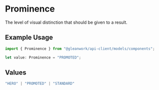 # Prominence

The level of visual distinction that should be given to a result.

## Example Usage

```typescript
import { Prominence } from "@gleanwork/api-client/models/components";

let value: Prominence = "PROMOTED";
```

## Values

```typescript
"HERO" | "PROMOTED" | "STANDARD"
```